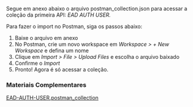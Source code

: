 Segue em anexo abaixo o arquivo postman_collection.json para acessar a coleção da primeira API: *EAD AUTH USER.*

Para fazer o import no Postman, siga os passos abaixo:

1. Baixe o arquivo em anexo
2. No Postman, crie um novo workspace em *Workspace > + New Workspace* e defina um nome
3. Clique em *Import > File > Upload Files* e escolha o arquivo baixado
4. Confirme o *Import*
5. Pronto! Agora é só acessar a coleção.

### Materiais Complementares
[EAD-AUTH-USER.postman_collection](./EAD-AUTH-USER.postman_collection.json)